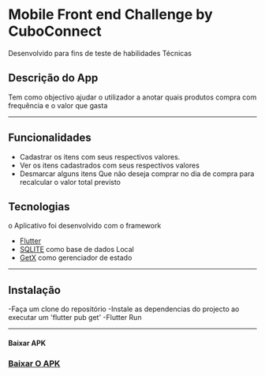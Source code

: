 # Mobile Front end Challenge by CuboConnect

Desenvolvido para fins de teste de habilidades Técnicas


##  Descrição do App

Tem como objectivo ajudar o utilizador a anotar quais produtos compra com frequência e o valor que gasta

---

## Funcionalidades
- Cadastrar os itens com seus respectivos valores.
- Ver os itens cadastrados com seus respectivos valores
- Desmarcar alguns itens Que não deseja comprar no dia de compra para recalcular o valor total previsto
  

## Tecnologias

o Aplicativo foi desenvolvido com o framework
- [Flutter](https://flutter.dev/)
- [SQLITE](https://pub.dev/packages/sqflite) como base de dados Local
- [GetX](https://pub.dev/packages/get) como gerenciador de estado

---
 ## Instalação
-Faça um clone  do repositório
-Instale  as dependencias do projecto ao executar um  'flutter pub get'
-Flutter Run

---

#### Baixar APK
### [Baixar O APK](https://www.mediafire.com/file/0d8qym9t8y5lfpw/CuboReminder.apk/file)

